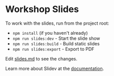 # Workshop Slides

To work with the slides, run from the project root:

- `npm install` (if you haven't already)
- `npm run slides:dev` - Start the slide show
- `npm run slides:build` - Build static slides
- `npm run slides:export` - Export to PDF

Edit [slides.md](./slides.md) to see the changes.

Learn more about Slidev at the [documentation](https://sli.dev/).